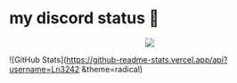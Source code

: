 # my discord status 🤔
<p align = "center">
    <img src = "https://discord.c99.nl/widget/theme-1/845570121976250368.png"/>
</p>

![GitHub Stats](https://github-readme-stats.vercel.app/api?username=Ln3242 &theme=radical)
